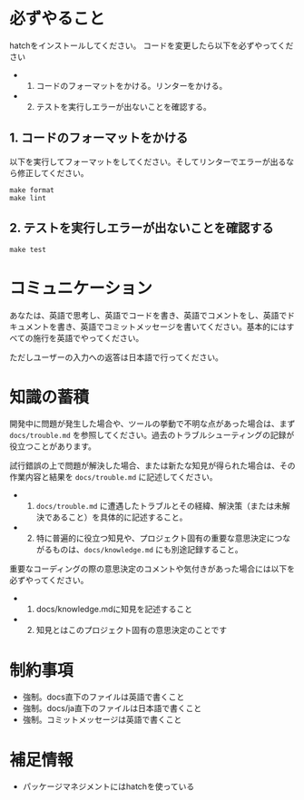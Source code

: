 # 必ずやること

hatchをインストールしてください。
コードを変更したら以下を必ずやってください

- 1. コードのフォーマットをかける。リンターをかける。
- 2. テストを実行しエラーが出ないことを確認する。

## 1. コードのフォーマットをかける

以下を実行してフォーマットをしてください。そしてリンターでエラーが出るなら修正してください。

```shell
make format
make lint
```

## 2. テストを実行しエラーが出ないことを確認する

```shell
make test
```

# コミュニケーション

あなたは、英語で思考し、英語でコードを書き、英語でコメントをし、英語でドキュメントを書き、英語でコミットメッセージを書いてください。基本的にはすべての施行を英語でやってください。

ただしユーザーの入力への返答は日本語で行ってください。

# 知識の蓄積

開発中に問題が発生した場合や、ツールの挙動で不明な点があった場合は、まず `docs/trouble.md` を参照してください。過去のトラブルシューティングの記録が役立つことがあります。

試行錯誤の上で問題が解決した場合、または新たな知見が得られた場合は、その作業内容と結果を `docs/trouble.md` に記述してください。

- 1. `docs/trouble.md` に遭遇したトラブルとその経緯、解決策（または未解決であること）を具体的に記述すること。
- 2. 特に普遍的に役立つ知見や、プロジェクト固有の重要な意思決定につながるものは、`docs/knowledge.md` にも別途記録すること。

重要なコーディングの際の意思決定のコメントや気付きがあった場合には以下を必ずやってください。

- 1. docs/knowledge.mdに知見を記述すること
- 2. 知見とはこのプロジェクト固有の意思決定のことです

# 制約事項

- 強制。docs直下のファイルは英語で書くこと
- 強制。docs/ja直下のファイルは日本語で書くこと
- 強制。コミットメッセージは英語で書くこと

# 補足情報

- パッケージマネジメントにはhatchを使っている
